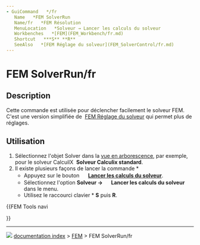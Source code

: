 ```yaml
---
- GuiCommand   */fr
   Name   *FEM SolverRun
   Name/fr   *FEM Résolution
   MenuLocation   *Solveur → Lancer les calculs du solveur
   Workbenches   *[FEM](FEM_Workbench/fr.md)
   Shortcut   ***S** **R**
   SeeAlso   *[FEM Réglage du solveur](FEM_SolverControl/fr.md)
---
```


# FEM SolverRun/fr

## Description

Cette commande est utilisée pour déclencher facilement le solveur FEM. C\'est une version simplifiée de <img alt="" src=images/FEM_SolverControl.svg  style="width   *24px;"> [FEM Réglage du solveur](FEM_SolverControl/fr.md) qui permet plus de réglages.

## Utilisation

1.  Sélectionnez l\'objet Solver dans la [vue en arborescence](Tree_view/fr.md), par exemple, pour le solveur CalcuilX <img alt="" src=images/FEM_SolverCalculixCxxtools.svg  style="width   *24px;"> **Solveur Calculix standard**.
2.  Il existe plusieurs façons de lancer la commande    *
    -   Appuyez sur le bouton **<img src="images/FEM_SolverRun.svg" width=16px> [Lancer les calculs du solveur](FEM_SolverRun/fr.md)**.
    -   Sélectionnez l\'option **Solveur →  <img src="images/FEM_SolverRun.svg" width=16px> Lancer les calculs du solveur** dans le menu.
    -   Utilisez le raccourci clavier    * **S** puis **R**.





{{FEM Tools navi

}}



---
![](images/Right_arrow.png) [documentation index](../README.md) > [FEM](Category_FEM.md) > FEM SolverRun/fr
